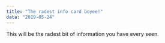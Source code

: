 ```yaml
---
title: "The radest info card boyee!"
data: "2019-05-24"
---
```


This will be the radest bit of information you have every seen.

